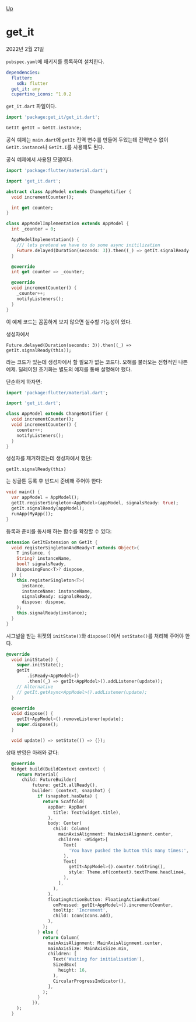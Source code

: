 [Up](../index.md)

# get_it

2022년 2월 21일

`pubspec.yaml`에 패키지를 등록하여 설치한다.

```yaml
dependencies:
  flutter:
    sdk: flutter
  get_it: any
  cupertino_icons: ^1.0.2
```

`get_it.dart` 파일이다.

```dart
import 'package:get_it/get_it.dart';

GetIt getIt = GetIt.instance;
```

공식 예제는 `main.dart`에 `getIt` 전역 변수를 만들어 두었는데 전역변수 없이 `GetIt.instance`나 `GetIt.I`를 사용해도  된다. 

공식 예제에서 사용된 모델이다.

```dart
import 'package:flutter/material.dart';

import 'get_it.dart';

abstract class AppModel extends ChangeNotifier {
  void incrementCounter();

  int get counter;
}

class AppModelImplementation extends AppModel {
  int _counter = 0;

  AppModelImplementation() {
    /// lets pretend we have to do some async initilization
    Future.delayed(Duration(seconds: 3)).then((_) => getIt.signalReady(this));
  }

  @override
  int get counter => _counter;

  @override
  void incrementCounter() {
    _counter++;
    notifyListeners();
  }
}
```

이 예제 코드는 꼼꼼하게 보지 않으면 실수할 가능성이 있다.

생성자에서

```
Future.delayed(Duration(seconds: 3)).then((_) => getIt.signalReady(this));
```

라는 코드가 있는데 생성자에서 할 필요가 없는 코드다. 오해를 불러오는 전형적인 나쁜 예제. 딜레이된 초기화는 별도의 예지를 통해 설명해야 했다.

단순하게 하자면:

```dart
import 'package:flutter/material.dart';

import 'get_it.dart';

class AppModel extends ChangeNotifier {
  void incrementCounter();  
  void incrementCounter() {
    counter++;
    notifyListeners();
  }
}
```

생성자를 제거하였는데 생성자에서 했던:

```
getIt.signalReady(this)
```

는 싱글톤 등록 후 반드시 준비해 주어야 한다:

```dart
void main() {
  var appModel = AppModel();
  getIt.registerSingleton<AppModel>(appModel, signalsReady: true);
  getIt.signalReady(appModel);
  runApp(MyApp());
}
```

등록과 준비를 동시해 하는 함수를 확장할 수 있다:

```dart
extension GetItExtension on GetIt {
  void registerSingletonAndReady<T extends Object>(
    T instance, {
    String? instanceName,
    bool? signalsReady,
    DisposingFunc<T>? dispose,
  }) {
    this.registerSingleton<T>(
      instance,
      instanceName: instanceName,
      signalsReady: signalsReady,
      dispose: dispose,
    );
    this.signalReady(instance);
  }
}
```

시그널을 받는 위젯의 `initState()`와 `dispose()`에서 `setState()`를 처리해 주어야 한다.

```dart
@override
  void initState() {
    super.initState();
    getIt
        .isReady<AppModel>()
        .then((_) => getIt<AppModel>().addListener(update));
    // Alternative
    // getIt.getAsync<AppModel>().addListener(update);
  }

  @override
  void dispose() {
    getIt<AppModel>().removeListener(update);
    super.dispose();
  }

  void update() => setState(() => {});
```

상태 반영은 아래와 같다:

```dart
  @override
  Widget build(BuildContext context) {
    return Material(
      child: FutureBuilder(
          future: getIt.allReady(),
          builder: (context, snapshot) {
            if (snapshot.hasData) {
              return Scaffold(
                appBar: AppBar(
                  title: Text(widget.title),
                ),
                body: Center(
                  child: Column(
                    mainAxisAlignment: MainAxisAlignment.center,
                    children: <Widget>[
                      Text(
                        'You have pushed the button this many times:',
                      ),
                      Text(
                        getIt<AppModel>().counter.toString(),
                        style: Theme.of(context).textTheme.headline4,
                      ),
                    ],
                  ),
                ),
                floatingActionButton: FloatingActionButton(
                  onPressed: getIt<AppModel>().incrementCounter,
                  tooltip: 'Increment',
                  child: Icon(Icons.add),
                ),
              );
            } else {
              return Column(
                mainAxisAlignment: MainAxisAlignment.center,
                mainAxisSize: MainAxisSize.min,
                children: [
                  Text('Waiting for initialisation'),
                  SizedBox(
                    height: 16,
                  ),
                  CircularProgressIndicator(),
                ],
              );
            }
          }),
    );
  }
```







